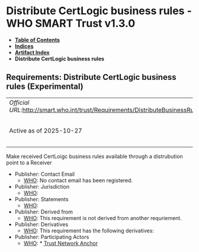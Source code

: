 # Distribute CertLogic business rules - WHO SMART Trust v1.3.0

* [**Table of Contents**](toc.md)
* [**Indices**](indices.md)
* [**Artifact Index**](artifacts.md)
* **Distribute CertLogic business rules**

## Requirements: Distribute CertLogic business rules (Experimental) 

| | |
| :--- | :--- |
| *Official URL*:http://smart.who.int/trust/Requirements/DistributeBusinessRulesCertLogic | *Version*:1.3.0 |
| Active as of 2025-10-27 | *Computable Name*:Distribute CertLogic Business Rules |

 
Make received CertLoigc business rules available through a distrubution point to a Receiver 

* Publisher: Contact Email
  * [WHO](http://who.int): No contact email has been registered.
* Publisher: Jurisdiction
  * [WHO](http://who.int): 
* Publisher: Statements
  * [WHO](http://who.int): 
* Publisher: Derived from
  * [WHO](http://who.int): This requirement is not derived from another requriement.
* Publisher: Derivatives
  * [WHO](http://who.int): This requirement has the following derivatives:
* Publisher: Participating Actors
  * [WHO](http://who.int): * [Trust Network Anchor](ActorDefinition-TrustNetworkAnchor.md)


